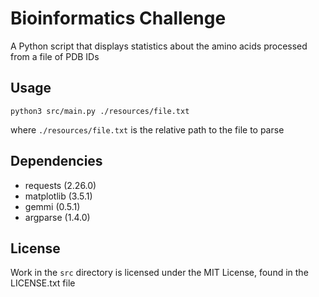 # Bioinformatics Challenge
A Python script that displays statistics about the amino acids processed from a file of PDB IDs

## Usage
`python3 src/main.py ./resources/file.txt`

where `./resources/file.txt` is the relative path to the file to parse

## Dependencies
- requests (2.26.0)
- matplotlib (3.5.1)
- gemmi (0.5.1)
- argparse (1.4.0)

## License
Work in the `src` directory is licensed under the MIT License, found in the LICENSE.txt file